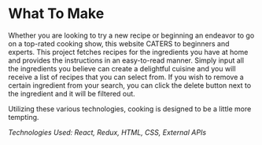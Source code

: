 # What To Make

Whether you are looking to try a new recipe or beginning an endeavor to go on a top-rated cooking show, this website CATERS to beginners and experts. 
This project fetches recipes for the ingredients you have at home and provides the instructions in an easy-to-read manner. Simply input all the ingredients you believe can create a delightful cuisine and you will receive a list of recipes that you can select from. If you wish to remove a certain ingredient from your search, you can click the delete button next to the ingredient and it will be filtered out. 

Utilizing these various technologies, cooking is designed to be a little more tempting.

_Technologies Used: React, Redux, HTML, CSS, External APIs_
